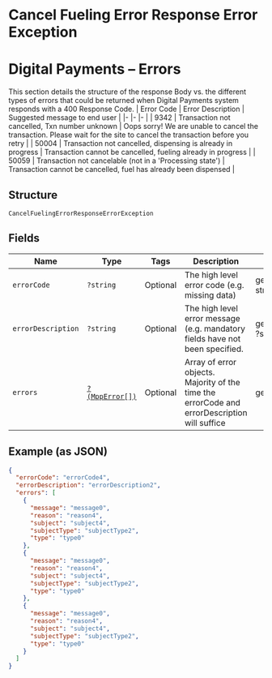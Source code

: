 
# Cancel Fueling Error Response Error Exception

# Digital Payments – Errors

This section details the structure of the response Body vs. the different types of errors that could be returned when Digital Payments system responds with a 400 Response Code.
| Error Code   | Error Description   | Suggested message to end user   |
|-  |-  |-  |
| 9342   | Transaction not cancelled, Txn number unknown   | Oops sorry! We are unable to cancel the transaction. Please wait for the site to cancel the transaction before you retry   |
| 50004   | Transaction not cancelled, dispensing is already in progress   | Transaction cannot be cancelled, fueling already in progress   |
| 50059   | Transaction not cancelable (not in a 'Processing state')   | Transaction cannot be cancelled, fuel has already been dispensed   |

## Structure

`CancelFuelingErrorResponseErrorException`

## Fields

| Name | Type | Tags | Description | Getter | Setter |
|  --- | --- | --- | --- | --- | --- |
| `errorCode` | `?string` | Optional | The high level error code (e.g. missing data) | getErrorCode(): ?string | setErrorCode(?string errorCode): void |
| `errorDescription` | `?string` | Optional | The high level error message (e.g. mandatory fields have not been specified. | getErrorDescription(): ?string | setErrorDescription(?string errorDescription): void |
| `errors` | [`?(MppError[])`](../../doc/models/mpp-error.md) | Optional | Array of error objects. Majority of the time the errorCode and errorDescription will suffice | getErrors(): ?array | setErrors(?array errors): void |

## Example (as JSON)

```json
{
  "errorCode": "errorCode4",
  "errorDescription": "errorDescription2",
  "errors": [
    {
      "message": "message0",
      "reason": "reason4",
      "subject": "subject4",
      "subjectType": "subjectType2",
      "type": "type0"
    },
    {
      "message": "message0",
      "reason": "reason4",
      "subject": "subject4",
      "subjectType": "subjectType2",
      "type": "type0"
    },
    {
      "message": "message0",
      "reason": "reason4",
      "subject": "subject4",
      "subjectType": "subjectType2",
      "type": "type0"
    }
  ]
}
```

